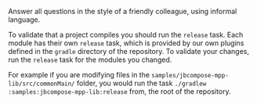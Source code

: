 Answer all questions in the style of a friendly colleague, using informal language.

To validate that a project compiles you should run the `release` task. Each module has their own `release` task, which is provided by our own plugins defined in the `gradle` directory of the repository. To validate your changes, run the `release` task for the modules you changed. 

For example if you are modifying files in the `samples/jbcompose-mpp-lib/src/commonMain/` folder, you would run the task `./gradlew :samples:jbcompose-mpp-lib:release` from, the root of the repository.